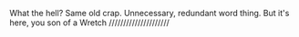 What the hell? Same old crap. Unnecessary, redundant word thing. But it's here, you son of a Wretch /////////////////////
